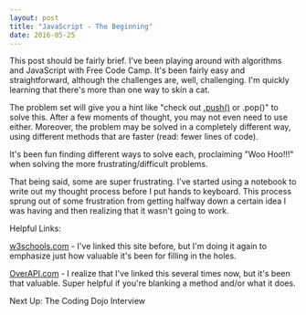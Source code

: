 ```yaml
---
layout: post
title: "JavaScript - The Beginning"
date: 2016-05-25
---
```

This post should be fairly brief. I've been playing around with algorithms and JavaScript with Free Code Camp. It's been fairly easy and straightforward, although the challenges are, well, challenging. I'm quickly learning that there's more than one way to skin a cat.

The problem set will give you  a hint like "check out <a href="https://developer.mozilla.org/en-US/docs/Web/JavaScript/Reference/Global_Objects/Array/push" target="_blank">.push()</a> or .pop()" to solve this. After a few moments of thought, you may not even need to use either. Moreover, the problem may be solved in a completely different way, using different methods that are faster (read: fewer lines of code).

It's been fun finding different ways to solve each, proclaiming "Woo Hoo!!!" when solving the more frustrating/difficult problems.

That being said, some are super frustrating. I've started using a notebook to write out my thought process before I put hands to keyboard. This process sprung out of some frustration from getting halfway down a certain idea I was having and then realizing that it wasn't going to work.

Helpful Links:

<a href="http://www.w3schools.com/js/default.asp" target="_blank">w3schools.com</a> - I've linked this site before, but I'm doing it again to emphasize just how valuable it's been for filling in the holes.

<a href="http://overapi.com/javascript" target="_blank">OverAPI.com</a> - I realize that I've linked this several times now, but it's been that valuable. Super helpful if you're blanking a method and/or what it does.



Next Up: The Coding Dojo Interview
